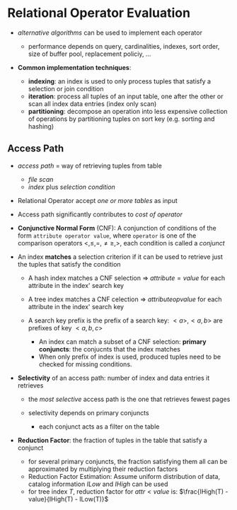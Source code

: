 # Relational Operator Evaluation

* _alternative algorithms_ can be used to implement each operator

    * performance depends on query, cardinalities, indexes, sort order, size of buffer pool, replacement policiy, …

* **Common implementation techniques**:

    * **indexing**: an index is used to only process tuples that satisfy a selection or join condition
    * **iteration**: process all tuples of an input table, one after the other or scan all index data entries (index only scan)
    * **partitioning**: decompose an operation into less expensive collection of operations by partitioning tuples on sort key (e.g. sorting and hashing)

## Access Path

* _access path_ = way of retrieving tuples from table

    * _file scan_
    * _index_ plus _selection condition_

* Relational Operator accept _one or more tables_ as input
* Access path significantly contributes to _cost of operator_
* **Conjunctive Normal Form** (CNF): A conjunction of conditions of the form ```attribute operator value```, where ```operator``` is one of the comparison operators $<, \leq, =, \not= \geq, >$, each condition is called a _conjunct_
* An index **matches** a selection criterion if it can be used to retrieve just the tuples that satisfy the condition

    * A hash index matches a CNF selection => $attribute = value$ for each attribute in the index' search key
    * A tree index matches a CNF celection => $attribute op value$ for each attribute in the index' search key
    * A search key prefix is the prefix of a search key: $<a>, <a,b>$ are prefixes of key $<a,b,c>$

        * An index can match a subset of a CNF selection: **primary conjuncts**: the conjucnts that the index matches
        * When only prefix of index is used, produced tuples need to be checked for missing conditions.
        
* **Selectivity** of an access path: number of index and data entries it retrieves

    * the _most selective_ access path is the one that retrieves fewest pages
    * selectivity depends on primary conjuncts
    
        * each conjunct acts as a filter on the table
    
* **Reduction Factor**: the fraction of tuples in the table that satisfy a conjunct

    * for several primary conjuncts, the fraction satisfying them all can be approximated by multiplying their reduction factors
    * Reduction Factor Estimation: Assume uniform distribution of data, catalog information $ILow$ and $IHigh$ can be used
    * for tree index $T$, reduction factor for $attr < value$ is: $\frac{IHigh(T) - value}{IHigh(T) - ILow(T)}$

